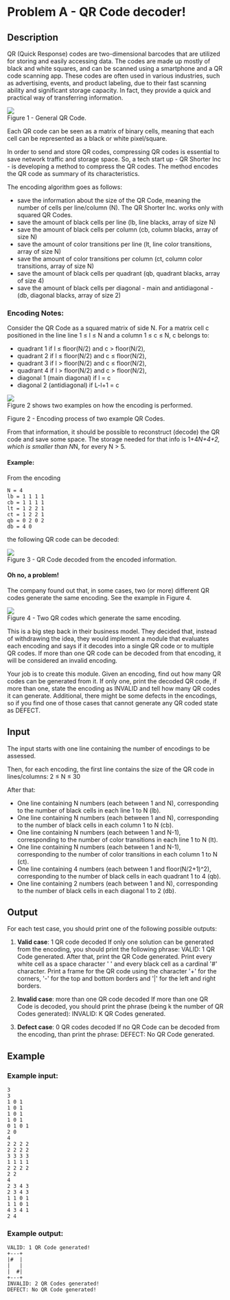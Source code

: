 # Problem A - QR Code decoder!
## Description
QR (Quick Response) codes are two-dimensional barcodes that are utilized for storing and easily accessing data. The codes are made up mostly of black and white squares, and can be scanned using a smartphone and a QR code scanning app. These codes are often used in various industries, such as advertising, events, and product labeling, due to their fast scanning ability and significant storage capacity. In fact, they provide a quick and practical way of transferring information.

<img src=https://i.imgur.com/NcFN2wfb.png /><br>
Figure 1 - General QR Code.


Each QR code can be seen as a matrix of binary cells, meaning that each cell can be represented as a black or white pixel/square.

In order to send and store QR codes, compressing QR codes is essential to save network traffic and storage space. So, a tech start up - QR Shorter Inc - is developing a method to compress the QR codes. The method encodes the QR code as summary of its characteristics.

The encoding algorithm goes as follows:

* save the information about the size of the QR Code, meaning the number of cells per line/column (N). The QR Shorter Inc. works only with squared QR Codes.
* save the amount of black cells per line (lb, line blacks, array of size N)
* save the amount of black cells per column (cb, column blacks, array of size N)
* save the amount of color transitions per line (lt, line color transitions, array of size N)
* save the amount of color transitions per column (ct, column color transitions, array of size N)
* save the amount of black cells per quadrant (qb, quadrant blacks, array of size 4)
* save the amount of black cells per diagonal - main and antidiagonal - (db, diagonal blacks, array of size 2)
### Encoding Notes:

Consider the QR Code as a squared matrix of side N. For a matrix cell c positioned in the line line 1 ≤ l ≤ N and a column 1 ≤ c ≤ N, c belongs to:

* quadrant 1 if l ≤ floor(N/2) and c > floor(N/2),
* quadrant 2 if l ≤ floor(N/2) and c ≤ floor(N/2),
* quadrant 3 if l > floor(N/2) and c ≤ floor(N/2),
* quadrant 4 if l > floor(N/2) and c > floor(N/2),
* diagonal 1 (main diagonal) if l = c
* diagonal 2 (antidiagonal) if L-l+1 = c


<img src=https://i.imgur.com/4ccHYS7.png /><br>
Figure 2 shows two examples on how the encoding is performed.


Figure 2 - Encoding process of two example QR Codes.

From that information, it should be possible to reconstruct (decode) the QR code and save some space. The storage needed for that info is 1+4*N+4+2, which is smaller than N*N, for every N > 5.

#### Example:

From the encoding
```
N = 4
lb = 1 1 1 1
cb = 1 1 1 1
lt = 1 2 2 1
ct = 1 2 2 1
qb = 0 2 0 2
db = 4 0 
```
the following QR code can be decoded:

<img src=https://i.imgur.com/7dRKOHtb.png /><br>
Figure 3 - QR Code decoded from the encoded information.

#### Oh no, a problem!
The company found out that, in some cases, two (or more) different QR codes generate the same encoding. See the example in Figure 4.

<img src=https://i.imgur.com/wlA15dy.png /><br>
Figure 4 - Two QR codes which generate the same encoding.

This is a big step back in their business model. They decided that, instead of withdrawing the idea, they would implement a module that evaluates each encoding and says if it decodes into a single QR code or to multiple QR codes. If more than one QR code can be decoded from that encoding, it will be considered an invalid encoding.

Your job is to create this module. Given an encoding, find out how many QR codes can be generated from it. If only one, print the decoded QR code, if more than one, state the encoding as INVALID and tell how many QR codes it can generate. Additional, there might be some defects in the encodings, so if you find one of those cases that cannot generate any QR coded state as DEFECT.

## Input
The input starts with one line containing the number of encodings to be assessed.

Then, for each encoding, the first line contains the size of the QR code in lines/columns: 2 ≤ N ≤ 30

After that:

* One line containing N numbers (each between 1 and N), corresponding to the number of black cells in each line 1 to N (lb).
* One line containing N numbers (each between 1 and N), corresponding to the number of black cells in each column 1 to N (cb).
* One line containing N numbers (each between 1 and N-1), corresponding to the number of color transitions in each line 1 to N (lt).
* One line containing N numbers (each between 1 and N-1), corresponding to the number of color transitions in each column 1 to N (ct).
* One line containing 4 numbers (each between 1 and floor(N/2+1)^2), corresponding to the number of black cells in each quadrant 1 to 4 (qb).
* One line containing 2 numbers (each between 1 and N), corresponding to the number of black cells in each diagonal 1 to 2 (db).
## Output
For each test case, you should print one of the following possible outputs:

1. __Valid case__: 1 QR code decoded
If only one solution can be generated from the encoding, you should print the following phrase:
VALID: 1 QR Code generated.
After that, print the QR Code generated. Print every white cell as a space character ' ' and every black cell as a cardinal '#' character. Print a frame for the QR code using the character '+' for the corners, '-' for the top and bottom borders and '|' for the left and right borders.

2. __Invalid case__: more than one QR code decoded
If more than one QR Code is decoded, you should print the phrase (being k the number of QR Codes generated):
INVALID: K QR Codes generated.

3. __Defect case__: 0 QR codes decoded
If no QR Code can be decoded from the encoding, than print the phrase:
DEFECT: No QR Code generated.

## Example
### Example input:
```
3
3
1 0 1 
1 0 1 
1 0 1 
1 0 1 
0 1 0 1 
2 0 
4
2 2 2 2
2 2 2 2
3 3 3 3
1 1 1 1
2 2 2 2
2 2
4
2 3 4 3 
2 3 4 3 
1 1 0 1 
1 1 0 1 
4 3 4 1 
2 4 
```
### Example output:
```
VALID: 1 QR Code generated!
+---+
|#  |
|   |
|  #|
+---+
INVALID: 2 QR Codes generated!
DEFECT: No QR Code generated!
```
